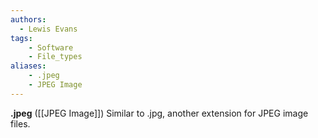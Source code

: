 ```yaml
---
authors:
  - Lewis Evans
tags:
    - Software
    - File_types
aliases:
    - .jpeg
    - JPEG Image
---
```

**.jpeg** ([[JPEG Image]]) Similar to .jpg, another extension for JPEG image files.
